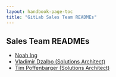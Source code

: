 ```yaml
---
layout: handbook-page-toc
title: "GitLab Sales Team READMEs"
---
```


## Sales Team READMEs

- [Noah Ing](/handbook/sales/readmes/noah-ing.html)
- [Vladimir Dzalbo (Solutions Architect)](https://gitlab.com/dzalbo/dzalbo/-/blob/main/README.md)
- [Tim Poffenbarger (Solutions Architect)](/handbook/sales/readmes/tim-poffenbarger.html)
